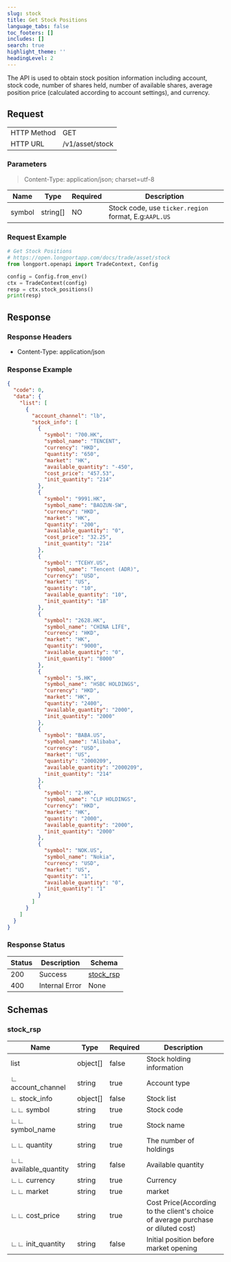 ```yaml
---
slug: stock
title: Get Stock Positions
language_tabs: false
toc_footers: []
includes: []
search: true
highlight_theme: ''
headingLevel: 2
---
```


The API is used to obtain stock position information including account, stock code, number of shares held,
number of available shares, average position price (calculated according to account settings), and currency.

<SDKLinks module="trade" klass="TradeContext" method="stock_positions" />

##

## Request

<table className="http-basic">
<tbody>
<tr><td className="http-basic-key">HTTP Method</td><td>GET</td></tr>
<tr><td className="http-basic-key">HTTP URL</td><td>/v1/asset/stock </td></tr>
</tbody>
</table>

### Parameters

> Content-Type: application/json; charset=utf-8

| Name   | Type     | Required | Description                                           |
| ------ | -------- | -------- | ----------------------------------------------------- |
| symbol | string[] | NO       | Stock code, use `ticker.region` format, E.g:`AAPL.US` |

### Request Example

```python
# Get Stock Positions
# https://open.longportapp.com/docs/trade/asset/stock
from longport.openapi import TradeContext, Config

config = Config.from_env()
ctx = TradeContext(config)
resp = ctx.stock_positions()
print(resp)
```

## Response

### Response Headers

- Content-Type: application/json

### Response Example

```json
{
  "code": 0,
  "data": {
    "list": [
      {
        "account_channel": "lb",
        "stock_info": [
          {
            "symbol": "700.HK",
            "symbol_name": "TENCENT",
            "currency": "HKD",
            "quantity": "650",
            "market": "HK",
            "available_quantity": "-450",
            "cost_price": "457.53",
            "init_quantity": "214"
          },
          {
            "symbol": "9991.HK",
            "symbol_name": "BAOZUN-SW",
            "currency": "HKD",
            "market": "HK",
            "quantity": "200",
            "available_quantity": "0",
            "cost_price": "32.25",
            "init_quantity": "214"
          },
          {
            "symbol": "TCEHY.US",
            "symbol_name": "Tencent (ADR)",
            "currency": "USD",
            "market": "US",
            "quantity": "10",
            "available_quantity": "10",
            "init_quantity": "18"
          },
          {
            "symbol": "2628.HK",
            "symbol_name": "CHINA LIFE",
            "currency": "HKD",
            "market": "HK",
            "quantity": "9000",
            "available_quantity": "0",
            "init_quantity": "8000"
          },
          {
            "symbol": "5.HK",
            "symbol_name": "HSBC HOLDINGS",
            "currency": "HKD",
            "market": "HK",
            "quantity": "2400",
            "available_quantity": "2000",
            "init_quantity": "2000"
          },
          {
            "symbol": "BABA.US",
            "symbol_name": "Alibaba",
            "currency": "USD",
            "market": "US",
            "quantity": "2000209",
            "available_quantity": "2000209",
            "init_quantity": "214"
          },
          {
            "symbol": "2.HK",
            "symbol_name": "CLP HOLDINGS",
            "currency": "HKD",
            "market": "HK",
            "quantity": "2000",
            "available_quantity": "2000",
            "init_quantity": "2000"
          },
          {
            "symbol": "NOK.US",
            "symbol_name": "Nokia",
            "currency": "USD",
            "market": "US",
            "quantity": "1",
            "available_quantity": "0",
            "init_quantity": "1"
          }
        ]
      }
    ]
  }
}
```

### Response Status

| Status | Description    | Schema                        |
| ------ | -------------- | ----------------------------- |
| 200    | Success        | [stock_rsp](#schemastock_rsp) |
| 400    | Internal Error | None                          |

<aside className="success">
</aside>

## Schemas

### stock_rsp

<a id="schemastock_rsp"></a>
<a id="schemastock_rsp"></a>

| Name                  | Type     | Required | Description                                                                      |
| --------------------- | -------- | -------- | -------------------------------------------------------------------------------- |
| list                  | object[] | false    | Stock holding information                                                        |
| ∟ account_channel     | string   | true     | Account type                                                                     |
| ∟ stock_info          | object[] | false    | Stock list                                                                       |
| ∟∟ symbol             | string   | true     | Stock code                                                                       |
| ∟∟ symbol_name        | string   | true     | Stock name                                                                       |
| ∟∟ quantity           | string   | true     | The number of holdings                                                           |
| ∟∟ available_quantity | string   | false    | Available quantity                                                               |
| ∟∟ currency           | string   | true     | Currency                                                                         |
| ∟∟ market             | string   | true     | market                                                                           |
| ∟∟ cost_price         | string   | true     | Cost Price(According to the client's choice of average purchase or diluted cost) |
| ∟∟ init_quantity      | string   | false    | Initial position before market opening                                           |
